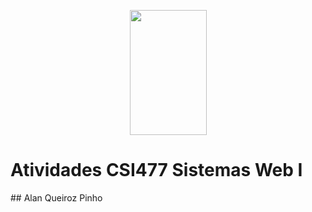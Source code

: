 <p align="center">
    <img  src="https://fisica.ufop.br/sites/default/files/styles/os_files_xxlarge/public/defis/files/logo-ufop.png" width="123" height="200" >

# Atividades CSI477 Sistemas Web I
</p>
## Alan Queiroz Pinho
<!--16.1.8236-->


